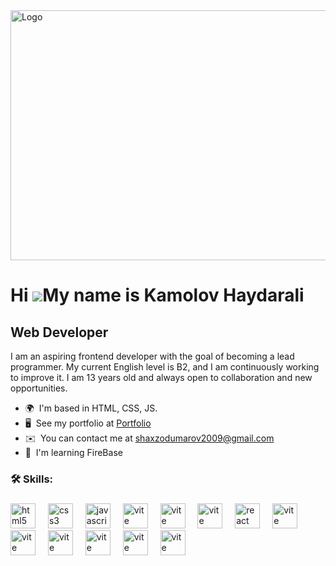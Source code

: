 <img style="width: 100vh; height: 400px; object-fit: cover;" src="https://user-images.githubusercontent.com/74038190/225813708-98b745f2-7d22-48cf-9150-083f1b00d6c9.gif" alt="Logo" />







Hi ![](https://user-images.githubusercontent.com/18350557/176309783-0785949b-9127-417c-8b55-ab5a4333674e.gif)My name is Kamolov Haydarali
======================================================================================================================================

Web Developer
-------------

I am an aspiring frontend developer with the goal of becoming a lead programmer. My current English level is B2, and I am continuously working to improve it. I am 13 years old and always open to collaboration and new opportunities.

* 🌍  I'm based in HTML, CSS, JS.
* 🖥️  See my portfolio at [Portfolio](I_Have-No_Portfolio_Yet)
* ✉️  You can contact me at [shaxzodumarov2009@gmail.com](mailto:silence7649@gmail.com)
* 🧠  I'm learning FireBase


<h3 align="left">🛠 Skills:</h3>

###

<div align="left">
  <img src="https://cdn.jsdelivr.net/gh/devicons/devicon/icons/html5/html5-original.svg" height="40" alt="html5 logo"  />
  <img width="12" />
  <img src="https://cdn.jsdelivr.net/gh/devicons/devicon/icons/css3/css3-original.svg" height="40" alt="css3 logo"  />
  <img width="12" />
  <img src="https://cdn.jsdelivr.net/gh/devicons/devicon/icons/javascript/javascript-original.svg" height="40" alt="javascript logo"  />
  <img width="12" />
  <img src="https://raw.githubusercontent.com/danielcranney/readme-generator/main/public/icons/skills/sass-colored.svg" height="40" alt="vite logo"  />
  <img width="12" />
  <img src="https://raw.githubusercontent.com/danielcranney/readme-generator/main/public/icons/skills/tailwindcss-colored.svg" height="40" alt="vite logo"  />
  <img width="12" />
  <img src="https://raw.githubusercontent.com/danielcranney/readme-generator/main/public/icons/skills/bootstrap-colored.svg" height="40" alt="vite logo"  />
  <img width="12" />
  <img src="https://cdn.jsdelivr.net/gh/devicons/devicon/icons/react/react-original.svg" height="40" alt="react logo"  />
  <img width="12" />
  <img src="https://skillicons.dev/icons?i=vite" height="40" alt="vite logo"  />
  <img width="12" />
  <img src="https://raw.githubusercontent.com/danielcranney/readme-generator/main/public/icons/skills/vuejs-colored.svg" height="40" alt="vite logo"  />
  <img width="12" />
  <img src="https://raw.githubusercontent.com/danielcranney/readme-generator/main/public/icons/skills/redux-colored.svg" height="40" alt="vite logo"  />
  <img width="12" />
  <img src="https://raw.githubusercontent.com/danielcranney/readme-generator/main/public/icons/skills/firebase-colored.svg" height="40" alt="vite logo"  />
  <img width="12" />
  <img src="https://raw.githubusercontent.com/danielcranney/readme-generator/main/public/icons/skills/nextjs-colored.svg" height="40" alt="vite logo"  />
  <img width="12" />
  <img src="https://raw.githubusercontent.com/danielcranney/readme-generator/main/public/icons/skills/nuxtjs-colored.svg" height="40" alt="vite logo"  />
</div>

###


